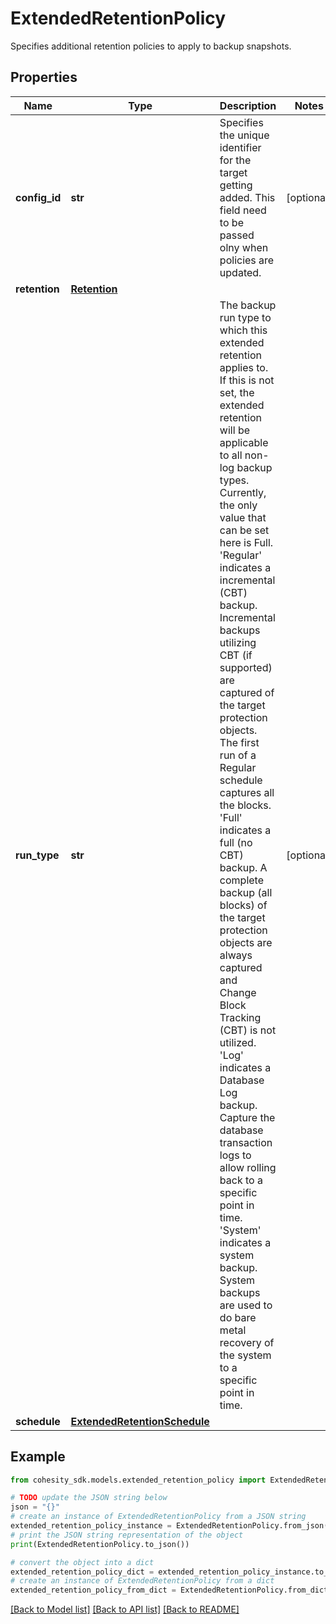 # ExtendedRetentionPolicy

Specifies additional retention policies to apply to backup snapshots.

## Properties

Name | Type | Description | Notes
------------ | ------------- | ------------- | -------------
**config_id** | **str** | Specifies the unique identifier for the target getting added. This field need to be passed olny when policies are updated. | [optional] 
**retention** | [**Retention**](Retention.md) |  | 
**run_type** | **str** | The backup run type to which this extended retention applies to. If this is not set, the extended retention will be applicable to all non-log backup types. Currently, the only value that can be set here is Full. &#39;Regular&#39; indicates a incremental (CBT) backup. Incremental backups utilizing CBT (if supported) are captured of the target protection objects. The first run of a Regular schedule captures all the blocks. &#39;Full&#39; indicates a full (no CBT) backup. A complete backup (all blocks) of the target protection objects are always captured and Change Block Tracking (CBT) is not utilized. &#39;Log&#39; indicates a Database Log backup. Capture the database transaction logs to allow rolling back to a specific point in time. &#39;System&#39; indicates a system backup. System backups are used to do bare metal recovery of the system to a specific point in time. | [optional] 
**schedule** | [**ExtendedRetentionSchedule**](ExtendedRetentionSchedule.md) |  | 

## Example

```python
from cohesity_sdk.models.extended_retention_policy import ExtendedRetentionPolicy

# TODO update the JSON string below
json = "{}"
# create an instance of ExtendedRetentionPolicy from a JSON string
extended_retention_policy_instance = ExtendedRetentionPolicy.from_json(json)
# print the JSON string representation of the object
print(ExtendedRetentionPolicy.to_json())

# convert the object into a dict
extended_retention_policy_dict = extended_retention_policy_instance.to_dict()
# create an instance of ExtendedRetentionPolicy from a dict
extended_retention_policy_from_dict = ExtendedRetentionPolicy.from_dict(extended_retention_policy_dict)
```
[[Back to Model list]](../README.md#documentation-for-models) [[Back to API list]](../README.md#documentation-for-api-endpoints) [[Back to README]](../README.md)


